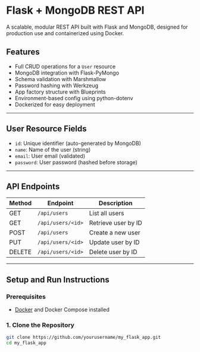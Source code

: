# Flask + MongoDB REST API

A scalable, modular REST API built with Flask and MongoDB, designed for production use and containerized using Docker.

## Features

- Full CRUD operations for a `User` resource
- MongoDB integration with Flask-PyMongo
- Schema validation with Marshmallow
- Password hashing with Werkzeug
- App factory structure with Blueprints
- Environment-based config using python-dotenv
- Dockerized for easy deployment

---

## User Resource Fields

- `id`: Unique identifier (auto-generated by MongoDB)
- `name`: Name of the user (string)
- `email`: User email (validated)
- `password`: User password (hashed before storage)

---

## API Endpoints

| Method | Endpoint          | Description           |
|--------|-------------------|-----------------------|
| GET    | `/api/users`      | List all users        |
| GET    | `/api/users/<id>` | Retrieve user by ID   |
| POST   | `/api/users`      | Create a new user     |
| PUT    | `/api/users/<id>` | Update user by ID     |
| DELETE | `/api/users/<id>` | Delete user by ID     |

---

## Setup and Run Instructions

### Prerequisites
- [Docker](https://docs.docker.com/get-docker/) and Docker Compose installed

### 1. Clone the Repository
```bash
git clone https://github.com/yourusername/my_flask_app.git
cd my_flask_app

